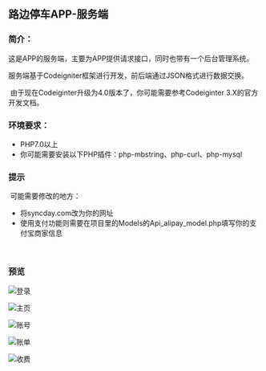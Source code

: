 ## 路边停车APP-服务端

### 简介：

​	这是APP的服务端，主要为APP提供请求接口，同时也带有一个后台管理系统。

​    服务端基于Codeigniter框架进行开发，前后端通过JSON格式进行数据交换。

​    由于现在Codeiginter升级为4.0版本了，你可能需要参考Codeiginter 3.X的官方开发文档。

### 环境要求：

- PHP7.0以上
- 你可能需要安装以下PHP插件：php-mbstring、php-curl、php-mysql

### 提示

​	可能需要修改的地方：

- 将syncday.com改为你的网址
- 使用支付功能则需要在项目里的Models的Api_alipay_model.php填写你的支付宝商家信息

​	

### 预览

![登录]( https://github.com/Syncday/online_service/blob/master/preView/login.jpg )

![主页](https://github.com/Syncday/online_service/blob/master/preView/home.png)

![账号](https://github.com/Syncday/online_service/blob/master/preView/accounts.png)

![账单](https://github.com/Syncday/online_service/blob/master/preView/bills.png)

![收费](https://github.com/Syncday/online_service/blob/master/preView/charges.png)